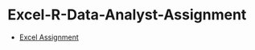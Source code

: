 # Excel-R-Data-Analyst-Assignment
- [Excel Assignment](https://github.com/vishalsvnayar/Excel-R-Data-Analyst-Assignment/tree/main/Excel%20Assignment)

